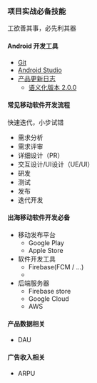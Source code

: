 ### 项目实战必备技能

工欲善其事，必先利其器



#### Android 开发工具

* [Git](https://git-scm.com/)
* [Android Studio](https://developer.android.com/studio)
* [产品更新日志](https://keepachangelog.com/zh-CN/1.0.0/)
  * [语义化版本 2.0.0](https://semver.org/lang/zh-CN/)



#### 常见移动软件开发流程

快速迭代，小步试错

* 需求分析
* 需求评审
* 详细设计（PR）
* 交互设计/UI设计（UE/UI）
* 研发
* 测试
* 发布
* 迭代开发



#### 出海移动软件开发必备

* 移动发布平台
  * Google Play
  * Apple Store
* 软件开发工具
  * Firebase(FCM / ...)
  * 
* 后端服务器
  * Firebase store
  * Google Cloud
  * AWS



#### 产品数据相关

* DAU





#### 广告收入相关

* ARPU



#### 